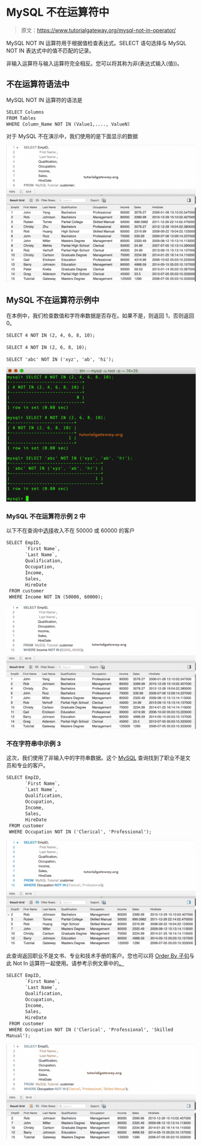# MySQL 不在运算符中

> 原文：<https://www.tutorialgateway.org/mysql-not-in-operator/>

MySQL NOT IN 运算符用于根据值检查表达式。SELECT 语句选择与 MySQL NOT IN 表达式中的值不匹配的记录。

非输入运算符与输入运算符完全相反。您可以将其称为非(表达式输入(值))。

## 不在运算符语法中

MySQL NOT IN 运算符的语法是

```
SELECT Columns
FROM Tables
WHERE Column_Name NOT IN (Value1,...., ValueN) 
```

对于 MySQL 不在演示中，我们使用的是下面显示的数据

![MySQL NOT IN Operator 0](img/3640cd1ee3dbbff3e650b5e59b676b1c.png)

## MySQL 不在运算符示例中

在本例中，我们检查数值和字符串数据是否存在。如果不是，则返回 1，否则返回 0。

```
SELECT 4 NOT IN (2, 4, 6, 8, 10);

SELECT 4 NOT IN (2, 6, 8, 10);

SELECT 'abc' NOT IN ('xyz', 'ab', 'hi'); 
```

![MySQL NOT IN Operator 1](img/187552db950f1bc38ed7b578b24a4821.png)

### MySQL 不在运算符示例 2 中

以下不在查询中[选择](https://www.tutorialgateway.org/mysql-select-statement/)收入不在 50000 或 60000 的客户

```
SELECT EmpID, 
       `First Name`,
       `Last Name`,
       Qualification,
       Occupation,
       Income,
       Sales,
       HireDate
 FROM customer
 WHERE Income NOT IN (50000, 60000);
```

![MySQL NOT IN Operator 2](img/ab5d68188f9524bf3cfde760472443b4.png)

### 不在字符串中示例 3

这次，我们使用了非输入中的字符串数据。这个 [MySQL](https://www.tutorialgateway.org/mysql-tutorial/) 查询找到了职业不是文员和专业的客户。

```
SELECT EmpID, 
       `First Name`,
       `Last Name`,
       Qualification,
       Occupation,
       Income,
       Sales,
       HireDate
 FROM customer
 WHERE Occupation NOT IN ('Clerical', 'Professional');
```

![MySQL NOT IN Operator 3](img/a6e6e75ca4375fdd3aa518e50da4f7cd.png)

此查询返回职业不是文书、专业和技术手册的客户。您也可以将 [Order By 子句](https://www.tutorialgateway.org/mysql-order-by/)与此 Not In 运算符一起使用。请参考示例文章中的[。](https://www.tutorialgateway.org/mysql-in-operator/)

```
SELECT EmpID, 
       `First Name`,
       `Last Name`,
       Qualification,
       Occupation,
       Income,
       Sales,
       HireDate
 FROM customer
 WHERE Occupation NOT IN ('Clerical', 'Professional', 'Skilled Manual');
```

![MySQL NOT IN Operator 4](img/3f456f108425224cf602d2a28d0093fd.png)